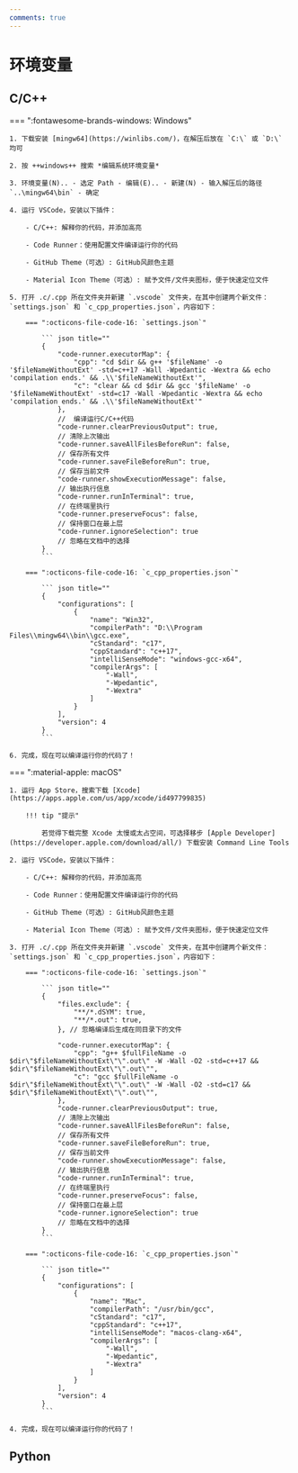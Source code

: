 ```yaml
---
comments: true
---
```


# 环境变量

## C/C++

=== ":fontawesome-brands-windows: Windows"

	1. 下载安装 [mingw64](https://winlibs.com/)，在解压后放在 `C:\` 或 `D:\` 均可

	2. 按 ++windows++ 搜索 *编辑系统环境变量*

	3. 环境变量(N).. - 选定 Path - 编辑(E).. - 新建(N) - 输入解压后的路径`..\mingw64\bin` - 确定

	4. 运行 VSCode，安装以下插件：
	
	    - C/C++: 解释你的代码，并添加高亮

	    - Code Runner：使用配置文件编译运行你的代码

		- GitHub Theme（可选）: GitHub风颜色主题

		- Material Icon Theme（可选）: 赋予文件/文件夹图标，便于快速定位文件

	5. 打开 .c/.cpp 所在文件夹并新建 `.vscode` 文件夹，在其中创建两个新文件：`settings.json` 和 `c_cpp_properties.json`，内容如下：

		=== ":octicons-file-code-16: `settings.json`"

			``` json title=""
			{
				"code-runner.executorMap": {
					"cpp": "cd $dir && g++ '$fileName' -o '$fileNameWithoutExt' -std=c++17 -Wall -Wpedantic -Wextra && echo 'compilation ends.' && .\\'$fileNameWithoutExt'",
					"c": "clear && cd $dir && gcc '$fileName' -o '$fileNameWithoutExt' -std=c17 -Wall -Wpedantic -Wextra && echo 'compilation ends.' && .\\'$fileNameWithoutExt'"
				},
				//  编译运行C/C++代码
				"code-runner.clearPreviousOutput": true,
				// 清除上次输出
				"code-runner.saveAllFilesBeforeRun": false,
				// 保存所有文件
				"code-runner.saveFileBeforeRun": true,
				// 保存当前文件
				"code-runner.showExecutionMessage": false,
				// 输出执行信息
				"code-runner.runInTerminal": true,
				// 在终端里执行
				"code-runner.preserveFocus": false,
				// 保持窗口在最上层
				"code-runner.ignoreSelection": true
				// 忽略在文档中的选择
			}
			```

		=== ":octicons-file-code-16: `c_cpp_properties.json`"

			``` json title=""
			{
				"configurations": [
					{
						"name": "Win32",
						"compilerPath": "D:\\Program Files\\mingw64\\bin\\gcc.exe",
						"cStandard": "c17",
						"cppStandard": "c++17",
						"intelliSenseMode": "windows-gcc-x64",
						"compilerArgs": [
							"-Wall",
							"-Wpedantic",
							"-Wextra"
						]
					}
				],
				"version": 4
			}
			```

	6. 完成，现在可以编译运行你的代码了！

=== ":material-apple: macOS"

	1. 运行 App Store，搜索下载 [Xcode](https://apps.apple.com/us/app/xcode/id497799835)

		!!! tip "提示"

			若觉得下载完整 Xcode 太慢或太占空间，可选择移步 [Apple Developer](https://developer.apple.com/download/all/) 下载安装 Command Line Tools

	2. 运行 VSCode，安装以下插件：
	
	    - C/C++: 解释你的代码，并添加高亮

	    - Code Runner：使用配置文件编译运行你的代码

		- GitHub Theme（可选）: GitHub风颜色主题

		- Material Icon Theme（可选）: 赋予文件/文件夹图标，便于快速定位文件

	3. 打开 .c/.cpp 所在文件夹并新建 `.vscode` 文件夹，在其中创建两个新文件：`settings.json` 和 `c_cpp_properties.json`，内容如下：
	
		=== ":octicons-file-code-16: `settings.json`"

			``` json title=""
			{
				"files.exclude": {
					"**/*.dSYM": true,
					"**/*.out": true,
				}, // 忽略编译后生成在同目录下的文件
				
				"code-runner.executorMap": {
					"cpp": "g++ $fullFileName -o $dir\"$fileNameWithoutExt\"\".out\" -W -Wall -O2 -std=c++17 && $dir\"$fileNameWithoutExt\"\".out\"",
					"c": "gcc $fullFileName -o $dir\"$fileNameWithoutExt\"\".out\" -W -Wall -O2 -std=c17 && $dir\"$fileNameWithoutExt\"\".out\"",
				},
				"code-runner.clearPreviousOutput": true,
				// 清除上次输出
				"code-runner.saveAllFilesBeforeRun": false,
				// 保存所有文件
				"code-runner.saveFileBeforeRun": true,
				// 保存当前文件
				"code-runner.showExecutionMessage": false,
				// 输出执行信息
				"code-runner.runInTerminal": true,
				// 在终端里执行
				"code-runner.preserveFocus": false,
				// 保持窗口在最上层
				"code-runner.ignoreSelection": true
				// 忽略在文档中的选择
			}
			```

		=== ":octicons-file-code-16: `c_cpp_properties.json`"

			``` json title=""
			{
				"configurations": [
					{
						"name": "Mac",
						"compilerPath": "/usr/bin/gcc",
						"cStandard": "c17",
						"cppStandard": "c++17",
						"intelliSenseMode": "macos-clang-x64",
						"compilerArgs": [
							"-Wall",
							"-Wpedantic",
							"-Wextra"
						]
					}
				],
				"version": 4
			}
			```

	4. 完成，现在可以编译运行你的代码了！

## Python
